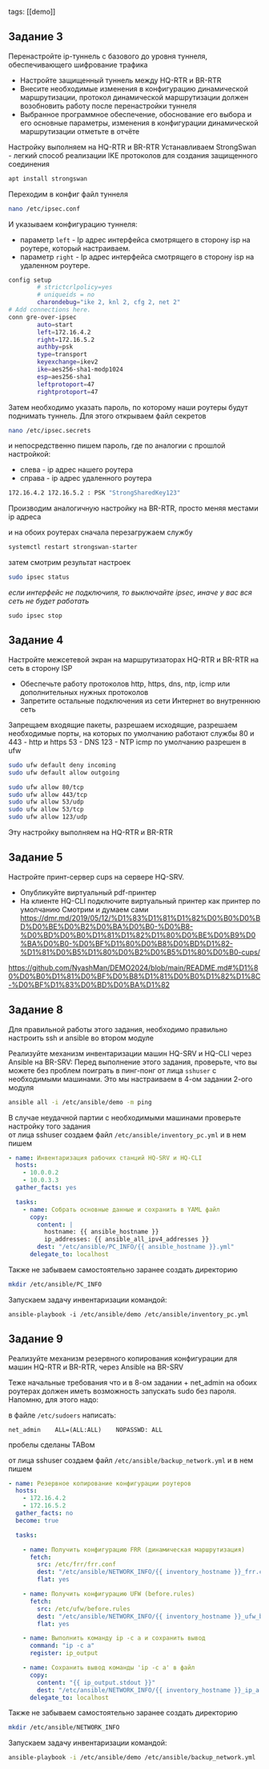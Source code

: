 tags: [[demo]]

## Задание 3
Перенастройте ip-туннель с базового до уровня туннеля, обеспечивающего шифрование трафика
- Настройте защищенный туннель между HQ-RTR и BR-RTR
- Внесите необходимые изменения в конфигурацию динамической
маршрутизации, протокол динамической маршрутизации должен
возобновить работу после перенастройки туннеля
- Выбранное программное обеспечение, обоснование его выбора и его
основные параметры, изменения в конфигурации динамической
маршрутизации отметьте в отчёте

Настройку выполняем на HQ-RTR и BR-RTR
Устанавливаем StrongSwan - легкий способ реализации IKE протоколов для создания защищенного соединения
```bash
apt install strongswan
```

Переходим в конфиг файл туннеля
```bash
nano /etc/ipsec.conf
```

И указываем конфигурацию туннеля:
- параметр `left` - Ip адрес интерфейса смотрящего в сторону isp на роутере, который настраиваем.
- параметр `right` - Ip адрес интерфейса смотрящего в сторону isp на удаленном роутере.

```bash
config setup
        # strictcrlpolicy=yes
        # uniqueids = no
        charondebug="ike 2, knl 2, cfg 2, net 2"
# Add connections here.
conn gre-over-ipsec
        auto=start
        left=172.16.4.2
        right=172.16.5.2
        authby=psk
        type=transport
        keyexchange=ikev2
        ike=aes256-sha1-modp1024
        esp=aes256-sha1
        leftprotoport=47
        rightprotoport=47

```

Затем необходимо указать пароль, по которому наши роутеры будут поднимать туннель. Для этого открываем файл секретов
```bash
nano /etc/ipsec.secrets
```

и непосредственно пишем пароль, где по аналогии с прошлой настройкой:
- слева - ip адрес нашего роутера
- справа - ip адрес удаленного роутера
```bash
172.16.4.2 172.16.5.2 : PSK "StrongSharedKey123"
```

Производим аналогичную настройку на BR-RTR, просто меняя местами ip адреса

и на обоих роутерах сначала перезагружаем службу
```bash
systemctl restart strongswan-starter
```
затем смотрим результат настроек
```bash
sudo ipsec status
```
*если интерфейс не подключиnя, то выключайте ipsec, иначе у вас вся сеть не будет работать*
```
sudo ipsec stop
```
## Задание 4
Настройте межсетевой экран на маршрутизаторах HQ-RTR и BR-RTR на
сеть в сторону ISP
- Обеспечьте работу протоколов http, https, dns, ntp, icmp или
дополнительных нужных протоколов
- Запретите остальные подключения из сети Интернет во внутреннюю
сеть

Запрещаем входящие пакеты, разрешаем исходящие, разрешаем необходимые порты, на которых по умолчанию работают службы
80 и 443 - http и https
53 - DNS
123 - NTP
icmp по умолчанию разрешен в ufw

```bash
sudo ufw default deny incoming
sudo ufw default allow outgoing

sudo ufw allow 80/tcp
sudo ufw allow 443/tcp
sudo ufw allow 53/udp
sudo ufw allow 53/tcp
sudo ufw allow 123/udp
```
Эту настройку выполняем на HQ-RTR и BR-RTR
## Задание 5
Настройте принт-сервер cups на сервере HQ-SRV.
- Опубликуйте виртуальный pdf-принтер
- На клиенте HQ-CLI подключите виртуальный принтер как принтер по умолчанию
Смотрим и думаем сами
https://dmr.md/2019/05/12/%D1%83%D1%81%D1%82%D0%B0%D0%BD%D0%BE%D0%B2%D0%BA%D0%B0-%D0%B8-%D0%BD%D0%B0%D1%81%D1%82%D1%80%D0%BE%D0%B9%D0%BA%D0%B0-%D0%BF%D1%80%D0%B8%D0%BD%D1%82-%D1%81%D0%B5%D1%80%D0%B2%D0%B5%D1%80%D0%B0-cups/

https://github.com/NyashMan/DEMO2024/blob/main/README.md#%D1%80%D0%B0%D1%81%D0%BF%D0%B8%D1%81%D0%B0%D1%82%D1%8C-%D0%BF%D1%83%D0%BD%D0%BA%D1%82

## Задание 8
Для правильной работы этого задания, необходимо правильно настроить ssh и ansible во втором модуле


Реализуйте механизм инвентаризации машин HQ-SRV и HQ-CLI через Ansible на BR-SRV:
Перед выполнение этого задания, проверьте, что вы можете без проблем поиграть в пинг-понг от лица `sshuser` с необходимыми машинами. Это мы настраиваем в 4-ом задании 2-ого модуля
```bash
ansible all -i /etc/ansible/demo -m ping
```
В случае неудачной партии с необходимыми машинами проверьте настройку того задания
<br/>
от лица sshuser создаем файл `/etc/ansible/inventory_pc.yml` и в нем пишем
```yml
- name: Инвентаризация рабочих станций HQ-SRV и HQ-CLI
  hosts:
    - 10.0.0.2
    - 10.0.3.3
  gather_facts: yes

  tasks:
    - name: Собрать основные данные и сохранить в YAML файл
      copy:
        content: |
          hostname: {{ ansible_hostname }}
          ip_addresses: {{ ansible_all_ipv4_addresses }}
        dest: "/etc/ansible/PC_INFO/{{ ansible_hostname }}.yml"
      delegate_to: localhost
```

Также не забываем самостоятельно заранее создать директорию 
```bash
mkdir /etc/ansible/PC_INFO
```

Запускаем задачу инвентаризации командой:
```shell
ansible-playbook -i /etc/ansible/demo /etc/ansible/inventory_pc.yml
```

## Задание 9
Реализуйте механизм резервного копирования конфигурации для машин HQ-RTR и BR-RTR, через Ansible на BR-SRV


Теже начальные требования что и в 8-ом задании + net_admin на обоих роутерах должен иметь возможность запускать sudo без пароля. Напомню, для этого надо:


в файле `/etc/sudoers` написать:
```
net_admin    ALL=(ALL:ALL)    NOPASSWD: ALL
```
пробелы сделаны TABом


от лица sshuser создаем файл `/etc/ansible/backup_network.yml` и в нем пишем

```yml
- name: Резервное копирование конфигурации роутеров
  hosts:
    - 172.16.4.2
    - 172.16.5.2
  gather_facts: no
  become: true

  tasks:

    - name: Получить конфигурацию FRR (динамическая маршрутизация)
      fetch:
        src: /etc/frr/frr.conf
        dest: "/etc/ansible/NETWORK_INFO/{{ inventory_hostname }}_frr.conf"
        flat: yes

    - name: Получить конфигурацию UFW (before.rules)
      fetch:
        src: /etc/ufw/before.rules
        dest: "/etc/ansible/NETWORK_INFO/{{ inventory_hostname }}_ufw_before.rules"
        flat: yes

    - name: Выполнить команду ip -c a и сохранить вывод
      command: "ip -c a"
      register: ip_output

    - name: Сохранить вывод команды 'ip -c a' в файл
      copy:
        content: "{{ ip_output.stdout }}"
        dest: "/etc/ansible/NETWORK_INFO/{{ inventory_hostname }}_ip_a.txt"
      delegate_to: localhost
```



Также не забываем самостоятельно заранее создать директорию

```bash
mkdir /etc/ansible/NETWORK_INFO
```

Запускаем задачу инвентаризации командой:

```bash
ansible-playbook -i /etc/ansible/demo /etc/ansible/backup_network.yml
```
